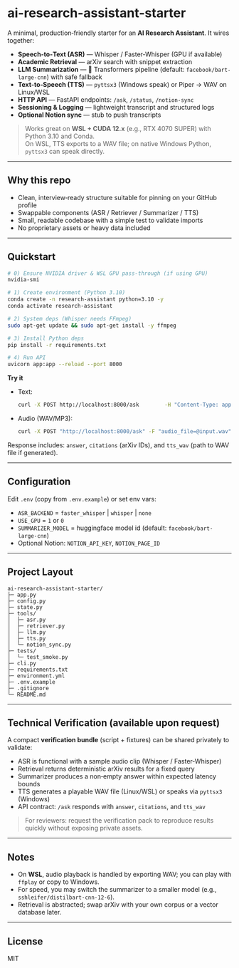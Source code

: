 # ai-research-assistant-starter

A minimal, production‑friendly starter for an **AI Research Assistant**. It wires together:

- **Speech‑to‑Text (ASR)** — Whisper / Faster‑Whisper (GPU if available)
- **Academic Retrieval** — arXiv search with snippet extraction
- **LLM Summarization** — 🤗 Transformers pipeline (default: `facebook/bart-large-cnn`) with safe fallback
- **Text‑to‑Speech (TTS)** — `pyttsx3` (Windows speak) or Piper → WAV on Linux/WSL
- **HTTP API** — FastAPI endpoints: `/ask`, `/status`, `/notion-sync`
- **Sessioning & Logging** — lightweight transcript and structured logs
- **Optional Notion sync** — stub to push transcripts

> Works great on **WSL + CUDA 12.x** (e.g., RTX 4070 SUPER) with Python 3.10 and Conda.  
> On WSL, TTS exports to a WAV file; on native Windows Python, `pyttsx3` can speak directly.

---

## Why this repo

- Clean, interview‑ready structure suitable for pinning on your GitHub profile
- Swappable components (ASR / Retriever / Summarizer / TTS)
- Small, readable codebase with a simple test to validate imports
- No proprietary assets or heavy data included

---

## Quickstart

```bash
# 0) Ensure NVIDIA driver & WSL GPU pass‑through (if using GPU)
nvidia-smi

# 1) Create environment (Python 3.10)
conda create -n research-assistant python=3.10 -y
conda activate research-assistant

# 2) System deps (Whisper needs FFmpeg)
sudo apt-get update && sudo apt-get install -y ffmpeg

# 3) Install Python deps
pip install -r requirements.txt

# 4) Run API
uvicorn app:app --reload --port 8000
```

**Try it**

- Text:
  ```bash
  curl -X POST http://localhost:8000/ask        -H "Content-Type: application/json"        -d '{"query":"Summarize recent advances in retrieval-augmented generation."}'
  ```

- Audio (WAV/MP3):
  ```bash
  curl -X POST "http://localhost:8000/ask" -F "audio_file=@input.wav"
  ```

Response includes: `answer`, `citations` (arXiv IDs), and `tts_wav` (path to WAV file if generated).

---

## Configuration

Edit `.env` (copy from `.env.example`) or set env vars:

- `ASR_BACKEND` = `faster_whisper` | `whisper` | `none`
- `USE_GPU` = `1` or `0`
- `SUMMARIZER_MODEL` = huggingface model id (default: `facebook/bart-large-cnn`)
- Optional Notion: `NOTION_API_KEY`, `NOTION_PAGE_ID`

---

## Project Layout

```
ai-research-assistant-starter/
├─ app.py
├─ config.py
├─ state.py
├─ tools/
│  ├─ asr.py
│  ├─ retriever.py
│  ├─ llm.py
│  ├─ tts.py
│  └─ notion_sync.py
├─ tests/
│  └─ test_smoke.py
├─ cli.py
├─ requirements.txt
├─ environment.yml
├─ .env.example
├─ .gitignore
└─ README.md
```

---

## Technical Verification (available upon request)

A compact **verification bundle** (script + fixtures) can be shared privately to validate:
- ASR is functional with a sample audio clip (Whisper / Faster‑Whisper)
- Retrieval returns deterministic arXiv results for a fixed query
- Summarizer produces a non‑empty answer within expected latency bounds
- TTS generates a playable WAV file (Linux/WSL) or speaks via `pyttsx3` (Windows)
- API contract: `/ask` responds with `answer`, `citations`, and `tts_wav`

> For reviewers: request the verification pack to reproduce results quickly without exposing private assets.

---

## Notes

- On **WSL**, audio playback is handled by exporting WAV; you can play with `ffplay` or copy to Windows.
- For speed, you may switch the summarizer to a smaller model (e.g., `sshleifer/distilbart-cnn-12-6`).
- Retrieval is abstracted; swap arXiv with your own corpus or a vector database later.

---

## License

MIT
